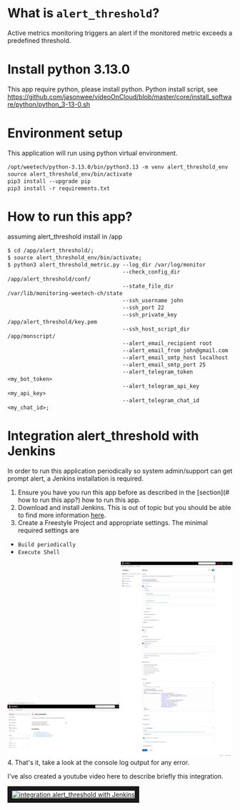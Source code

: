 # What is `alert_threshold`?
Active metrics monitoring triggers an alert if the monitored metric exceeds a predefined threshold.

# Install python 3.13.0
This app require python, please install python. Python install script, see https://github.com/jasonwee/videoOnCloud/blob/master/core/install_software/python/python_3-13-0.sh

# Environment setup
This application will run using python virtual environment.
```
/opt/weetech/python-3.13.0/bin/python3.13 -m venv alert_threshold_env
source alert_threshold_env/bin/activate
pip3 install --upgrade pip
pip3 install -r requirements.txt
```

# How to run this app?
assuming alert_threshold install in /app
```
$ cd /app/alert_threshold/;
$ source alert_threshold_env/bin/activate;
$ python3 alert_threshold_metric.py --log_dir /var/log/monitor
                                    --check_config_dir /app/alert_threshold/conf/
                                    --state_file_dir /var/lib/monitoring-weetech-ch/state
                                    --ssh_username john
                                    --ssh_port 22
                                    --ssh_private_key /app/alert_threshold/key.pem
                                    --ssh_host_script_dir /app/monscript/
                                    --alert_email_recipient root
                                    --alert_email_from john@gmail.com
                                    --alert_email_smtp_host localhost
                                    --alert_email_smtp_port 25
                                    --alert_telegram_token <my_bot_token>
                                    --alert_telegram_api_key <my_api_key>
                                    --alert_telegram_chat_id <my_chat_id>;
```

# Integration alert_threshold with Jenkins
In order to run this application periodically so system admin/support can get
prompt alert, a Jenkins installation is required.
1. Ensure you have you run this app before as described in the [section](# how to run this app?) how to run this app.
2. Download and install Jenkins. This is out of topic but you should be able to
find more information [here](https://www.jenkins.io/download/).
4. Create a Freestyle Project and appropriate settings. The minimal required settings are
  * `Build periodically`
  * `Execute Shell`
<img src="https://raw.githubusercontent.com/weetech-software/alert_threshold/refs/heads/main/docs/assets/alert_threshold_jenkins.png" width="250" width="250" />
<img src="https://raw.githubusercontent.com/weetech-software/alert_threshold/refs/heads/main/docs/assets/jenkins_alert_threshld_configuration.png" width="250" width="250" />
4. That's it, take a look at the console log output for any error.

I've also created a youtube video here to describe briefly this integration.

<a href="http://www.youtube.com/watch?feature=player_embedded&v=L9Fhhnr_RiY
" target="_blank"><img src="http://img.youtube.com/vi/L9Fhhnr_RiY/0.jpg" 
alt="integration alert_threshold with Jenkins" width="240" height="180" border="10" /></a>
